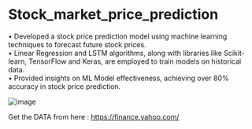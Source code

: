 # Stock_market_price_prediction

• Developed a stock price prediction model using machine learning techniques to forecast future stock prices. <br>
• Linear Regression and LSTM algorithms, along with libraries like Scikit-learn, TensorFlow and Keras, are employed to train models on historical data. <br>
• Provided insights on ML Model effectiveness, achieving over 80% accuracy in stock price prediction.<br>

![image](https://github.com/prudhviraj-1729/Stock_market_price_prediction/assets/76194727/1f9abdf3-7719-44e8-a474-d0f84b56d65e)


Get the DATA from here : https://finance.yahoo.com/
